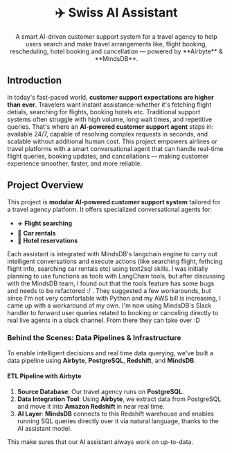 <h1 align="center">✈️ Swiss AI Assistant</h1>

<p align= "center">
A smart AI-driven customer support system for a travel agency to help users search and make travel arrangements like, flight booking, rescheduling, hotel booking and cancellation — powered by **Airbyte** & **MindsDB**.
</p>

## Introduction 

In today's fast-paced world, **customer support expectations are higher than ever**. Travelers want instant assistance-whether it's fetching flight detials, searching for flights, booking hotels etc. Traditional support systems often struggle with high volume, long wait times, and repetitive queries. That's where an **AI-powered customer support agent** steps in: available 24/7, capable of resolving complex requests in seconds, and scalable without additional human cost. This project empowers airlines or travel platforms with a smart conversational agent that can handle real-time flight queries, booking updates, and cancellations — making customer experience smoother, faster, and more reliable.


## Project Overview

This project is **modular AI-powered customer support system** tailored for a travel agency platform. It offers specialized conversational agents for:
- ✈️ **Flight searching**
- 🚗 **Car rentals**
- 🏨 **Hotel reservations**

Each assistant is integrated with MindsDB's langchain engine to carry out intelligent conversations and execute actions (like searching flight, fethcing flight info, searching car rentals etc) using text2sql skills. I was initially planning to use   functions as tools with LangChain tools, but after discussing with the MindsDB team, I found out that the tools feature has some bugs and needs to be refactored :/ . They suggested a few workarounds, but since I'm not very comfortable with Python and my AWS bill is increasing, I came up with a workaround of my own. I'm now using MindsDB's Slack handler to forward user queries related to booking or canceling directly to real live agents in a slack channel. From there they can take over :D


### Behind the Scenes: Data Pipelines & Infrastructure

To enable intelligent decisions and real time data querying, we've built a data pipeline using **Airbyte**,  **PostgreSQL**, **Redshift**, and **MindsDB**.

#### ETL Pipeline with Airbyte

1. **Source Database**: Our travel agency runs on **PostgreSQL**.
2. **Data Integration Tool**: Using **Airbyte**, we extract data from PostgreSQL and move it into **Amazon Redshift** in near real time.
3. **AI Layer**: **MindsDB** connects to this Redshift warehouse and enables running SQL queries directly over it via natural language, thanks to the AI assistant model.

This make sures that our AI  assistant always work on up-to-data.







